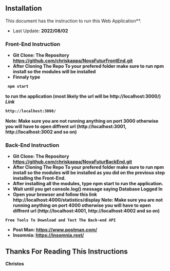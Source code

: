## Installation

This document has the instruction to run this Web Application**.
- Last Update: <b>2022/08/02

### Front-End Instruction 
- **Git Clone:** The Repository https://github.com/chriskappa/NovaFuturFrontEnd.git
- After Cloning The Repo To your prefered folder make sure to run **npm install**  so the modules will be installed 
- Finnaly type
```sh
 npm start
```
to run the application (most likely the url will be http://localhost:3000/)
<br>***Link*** 
```sh
http://localhost:3000/
```
**Note:** Make sure you are not running anything on port 3000 otherwise you will have to open diffrent url (http://localhost:3001, http://localhost:3002 and so on)

### Back-End Instruction 
- **Git Clone:** The Repository https://github.com/chriskappa/NovaFuturBackEnd.git
- After Cloning The Repo To your prefered folder make sure to run **npm install**  so the modules will be installed as you did on the previous step installing the Front-End.
- After installing all the modules, type **npm start** to run the application.
- Wait until you get console.log() message saying Database Logged In 
- Open your browser and follow this link http://localhost:4000/statistics/display
**Note:** Make sure you are not running anything on port 4000 otherwise you will have to open diffrent url (http://localhost:4001, http://localhost:4002 and so on)

```
Free Tools To Download and Test The Back-end API
```
- **Post Man:** https://www.postman.com/
- **Insomnia:** https://insomnia.rest/


## Thanks For Reading This Instructions
**Christos**
